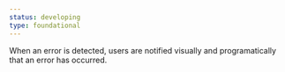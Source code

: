 ```yaml
---
status: developing
type: foundational
---
```


When an error is detected, users are notified visually and programatically that an error has occurred.